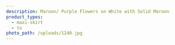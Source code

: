 ```yaml
---
description: Maroon/ Purple Flowers on White with Solid Maroon
product_types:
  - maxi-skirt
  - to
photo_path: /uploads/1240.jpg
---
```

